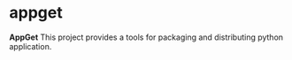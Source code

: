 # appget

**AppGet** This project provides a tools for packaging and distributing python application.

